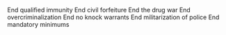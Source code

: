 End qualified immunity
End civil forfeiture
End the drug war
End overcriminalization
End no knock warrants
End militarization of police
End mandatory minimums